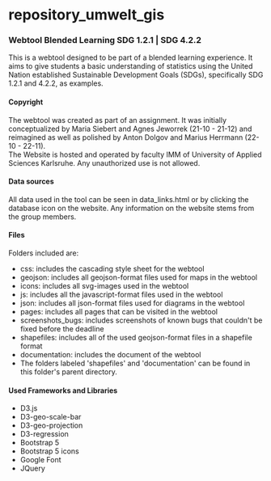 # repository_umwelt_gis
<h3>Webtool Blended Learning SDG 1.2.1 | SDG 4.2.2</h3>
<p>This is a webtool designed to be part of a blended learning experience. It aims to give students a basic understanding of statistics using the United Nation established Sustainable Development Goals (SDGs), specifically SDG 1.2.1 and 4.2.2, as examples.
<h4>Copyright</h4>
<p>The webtool was created as part of an assignment. It was initially conceptualized by Maria Siebert and Agnes Jeworrek (21-10 - 21-12) and reimagined as well as polished by Anton Dolgov and Marius Herrmann (22-10 - 22-11). <br>
The Website is hosted and operated by faculty IMM of University of Applied Sciences Karlsruhe.
Any unauthorized use is not allowed.</p>
<h4>Data sources</h4>
<p>All data used in the tool can be seen in data_links.html or by clicking the database icon on the website. Any information on the website stems from the group members. 
</p>
<h4>Files</h4>
<p>Folders included are:</p>
<ul> <li>css: includes the cascading style sheet for the webtool</li>
     <li>geojson: includes all geojson-format files used for maps in the webtool</li>
     <li>icons: includes all svg-images used in the webtool</li>
     <li>js: includes all the javascript-format files used in the webtool</li>
     <li>json: includes all json-format files used for diagrams in the webtool</li>
     <li>pages: includes all pages that can be visited in the webtool</li>
     <li>screenshots_bugs: includes screenshots of known bugs that couldn't be fixed before the deadline</li>
     <li>shapefiles: includes all of the used geojson-format files in a shapefile format</li>
     <li>documentation: includes the document of the webtool</li>
     <li>The folders labeled 'shapefiles' and 'documentation' can be found in this folder's parent directory.</li>
</ul>
<h4>Used Frameworks and Libraries</h4>
<ul> <li>D3.js</li>
     <li>D3-geo-scale-bar</li>
     <li>D3-geo-projection</li>
     <li>D3-regression</li>
     <li>Bootstrap 5</li>
     <li>Bootstrap 5 icons</li>
     <li>Google Font</li>
     <li>JQuery</li>
</ul>

